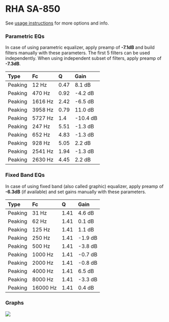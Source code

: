 # RHA SA-850
See [usage instructions](https://github.com/jaakkopasanen/AutoEq#usage) for more options and info.

### Parametric EQs
In case of using parametric equalizer, apply preamp of **-7.1dB** and build filters manually
with these parameters. The first 5 filters can be used independently.
When using independent subset of filters, apply preamp of **-7.3dB**.

| Type    | Fc      |    Q | Gain     |
|:--------|:--------|:-----|:---------|
| Peaking | 12 Hz   | 0.47 | 8.1 dB   |
| Peaking | 470 Hz  | 0.92 | -4.2 dB  |
| Peaking | 1616 Hz | 2.42 | -6.5 dB  |
| Peaking | 3958 Hz | 0.79 | 11.0 dB  |
| Peaking | 5727 Hz | 1.4  | -10.4 dB |
| Peaking | 247 Hz  | 5.51 | -1.3 dB  |
| Peaking | 652 Hz  | 4.83 | -1.3 dB  |
| Peaking | 928 Hz  | 5.05 | 2.2 dB   |
| Peaking | 2541 Hz | 1.94 | -1.3 dB  |
| Peaking | 2630 Hz | 4.45 | 2.2 dB   |

### Fixed Band EQs
In case of using fixed band (also called graphic) equalizer, apply preamp of **-6.3dB**
(if available) and set gains manually with these parameters.

| Type    | Fc       |    Q | Gain    |
|:--------|:---------|:-----|:--------|
| Peaking | 31 Hz    | 1.41 | 4.6 dB  |
| Peaking | 62 Hz    | 1.41 | 0.1 dB  |
| Peaking | 125 Hz   | 1.41 | 1.1 dB  |
| Peaking | 250 Hz   | 1.41 | -1.9 dB |
| Peaking | 500 Hz   | 1.41 | -3.8 dB |
| Peaking | 1000 Hz  | 1.41 | -0.7 dB |
| Peaking | 2000 Hz  | 1.41 | -0.8 dB |
| Peaking | 4000 Hz  | 1.41 | 6.5 dB  |
| Peaking | 8000 Hz  | 1.41 | -3.3 dB |
| Peaking | 16000 Hz | 1.41 | 0.4 dB  |

### Graphs
![](https://raw.githubusercontent.com/jaakkopasanen/AutoEq/master/results/innerfidelity/sbaf-serious/RHA%20SA-850/RHA%20SA-850.png)